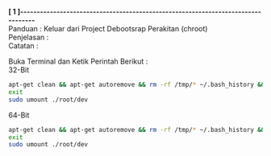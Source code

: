 **[ 1 ]---------------------------------------------------------------------------------**  
Panduan      : Keluar dari Project Debootsrap Perakitan (chroot)  
Penjelasan   :  
Catatan      :  

Buka Terminal dan Ketik Perintah Berikut :  
32-Bit  
```bash
apt-get clean && apt-get autoremove && rm -rf /tmp/* ~/.bash_history && umount /proc && umount /sys && umount /dev/pts
exit
sudo umount ./root/dev
```

64-Bit  
```bash
apt-get clean && apt-get autoremove && rm -rf /tmp/* ~/.bash_history && umount /proc && umount /sys && umount /dev/pts
exit
sudo umount ./root/dev
```
